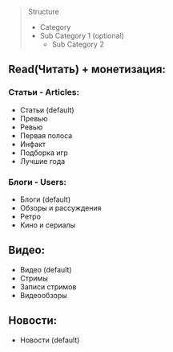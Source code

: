 > Structure
>
> - Category
> - Sub Category 1 (optional)
>   - Sub Category 2

## Read(Читать) + монетизация:

### Статьи - Articles:

- Статьи (default)
- Превью
- Ревью
- Первая полоса
- Инфакт
- Подборка игр
- Лучшие года

### Блоги - Users:

- Блоги (default)
- Обзоры и рассуждения
- Ретро
- Кино и сериалы

## Видео:

- Видео (default)
- Стримы
- Записи стримов
- Видеообзоры

## Новости:

- Новости (default)
